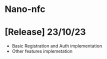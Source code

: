 # Nano-nfc

# [Release] 23/10/23
- Basic Registration and Auth implementation
- Other features implemetation